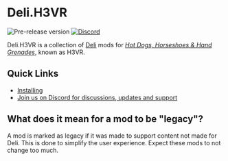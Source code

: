 # Deli.H3VR
![Pre-release version](https://img.shields.io/github/v/release/Deli-Counter/Deli.H3VR?include_prereleases&label=pre-release&style=flat-square) [![Discord](https://img.shields.io/discord/777351065950879744?label=&logo=discord&logoColor=ffffff&color=7389D8&labelColor=6A7EC2&style=flat-square)](https://discord.gg/g8xeFyt42j)

Deli.H3VR is a collection of [Deli](https://github.com/Deli-Counter/Deli) mods for *[Hot Dogs, Horseshoes & Hand Grenades](https://store.steampowered.com/app/450540/Hot_Dogs_Horseshoes__Hand_Grenades/)*, known as H3VR.  

## Quick Links
- [Installing](https://github.com/Deli-Counter/Deli.H3VR/wiki/Installation)
- [Join us on Discord for discussions, updates and support](https://discord.gg/g8xeFyt42j)

## What does it mean for a mod to be "legacy"?
A mod is marked as legacy if it was made to support content not made for Deli. This is done to simplify the user experience. Expect these mods to not change too much.

